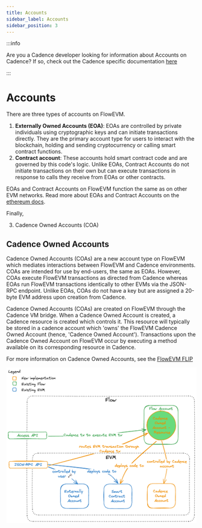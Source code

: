 ```yaml
---
title: Accounts
sidebar_label: Accounts
sidebar_position: 3
---
```


:::info

Are you a Cadence developer looking for information about Accounts on Cadence? If so, check out the Cadence specific documentation [here](../../build/basics/accounts.md)

:::

# Accounts

There are three types of accounts on FlowEVM.

1. **Externally Owned Accounts (EOA)**: EOAs are controlled by private individuals using cryptographic keys and can initiate transactions directly. They are the primary account type for users to interact with the blockchain, holding and sending cryptocurrency or calling smart contract functions.
2. **Contract account**: These accounts hold smart contract code and are governed by this code's logic. Unlike EOAs, Contract Accounts do not initiate transactions on their own but can execute transactions in response to calls they receive from EOAs or other contracts.

EOAs and Contract Accounts on FlowEVM function the same as on other EVM networks. Read more about EOAs and Contract Accounts on the [ethereum docs](https://ethereum.org/developers/docs/accounts).

Finally, 

3. Cadence Owned Accounts (COA)

## Cadence Owned Accounts

Cadence Owned Accounts (COAs) are a new account type on FlowEVM which mediates interactions between FlowEVM and Cadence environments. COAs are intended for use by end-users, the same as EOAs. However, COAs execute FlowEVM transactions as directed from Cadence whereas EOAs run FlowEVM transactions identically to other EVMs via the JSON-RPC endpoint. Unlike EOAs, COAs do not have a key but are assigned a 20-byte EVM address upon creation from Cadence. 

Cadence Owned Accounts (COAs) are created on FlowEVM through the Cadence VM bridge. When a Cadence Owned Account is created, a Cadence resource is created which controls it. This resource will typically be stored in a cadence account which 'owns' the FlowEVM Cadence Owned Account (hence, 'Cadence Owned Account'). Transactions upon the Cadence Owned Account on FlowEVM occur by executing a method available on its corresponding resource in Cadence.

For more information on Cadence Owned Accounts, see the [FlowEVM FLIP](https://github.com/onflow/flips/pull/225/files)

![FlowEVM-Account-Model](flow-evm-account-model.png)